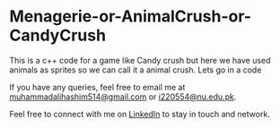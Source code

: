 # Menagerie-or-AnimalCrush-or-CandyCrush
This is a c++ code for a game like Candy crush  but here we have used animals as sprites so we can call it a animal crush. Lets go in a code

If you have any queries, feel free to email me at [muhammadalihashim514@gmail.com](mailto:muhammadalihashim514@gmail.com) or [i220554@nu.edu.pk](mailto:i220554@nu.edu.pk).

Feel free to connect with me on [LinkedIn](https://www.linkedin.com/in/muhammad-ali-hashim-5115882b4) to stay in touch and network.
